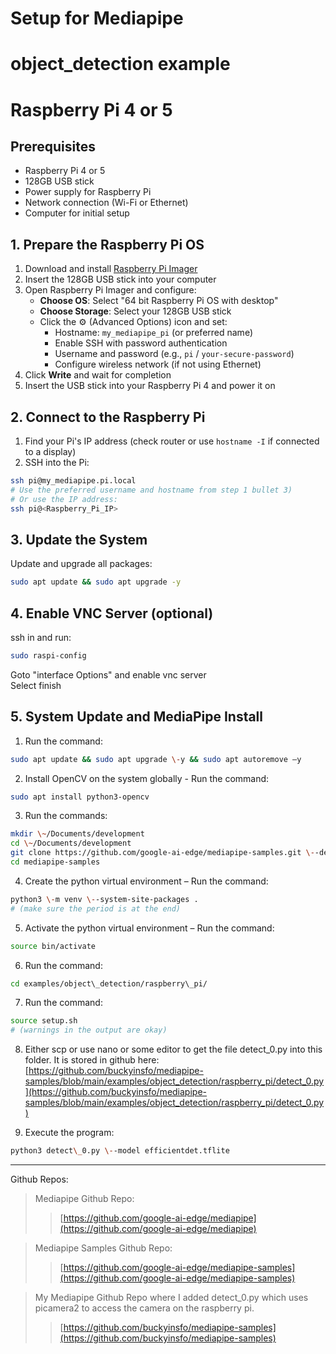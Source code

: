 # Setup for Mediapipe

# object_detection example

# Raspberry Pi 4 or 5

## Prerequisites

- Raspberry Pi 4 or 5
- 128GB USB stick
- Power supply for Raspberry Pi
- Network connection (Wi-Fi or Ethernet)
- Computer for initial setup

## 1. Prepare the Raspberry Pi OS

1. Download and install [Raspberry Pi Imager](https://www.raspberrypi.com/software/)
2. Insert the 128GB USB stick into your computer
3. Open Raspberry Pi Imager and configure:
   - **Choose OS**: Select "64 bit Raspberry Pi OS with desktop"
   - **Choose Storage**: Select your 128GB USB stick
   - Click the ⚙️ (Advanced Options) icon and set:
     - Hostname: `my_mediapipe_pi` (or preferred name)
     - Enable SSH with password authentication
     - Username and password (e.g., `pi` / `your-secure-password`)
     - Configure wireless network (if not using Ethernet)
4. Click **Write** and wait for completion
5. Insert the USB stick into your Raspberry Pi 4 and power it on

## 2. Connect to the Raspberry Pi

1. Find your Pi's IP address (check router or use `hostname -I` if connected to a display)
2. SSH into the Pi:

```bash
ssh pi@my_mediapipe.pi.local
# Use the preferred username and hostname from step 1 bullet 3)
# Or use the IP address:
ssh pi@<Raspberry_Pi_IP>
```

## 3. Update the System

Update and upgrade all packages:

```bash
sudo apt update && sudo apt upgrade -y
```

## 4. Enable VNC Server (optional)

ssh in and run:

```bash
sudo raspi-config
```

Goto "interface Options" and enable vnc server  
 Select finish

## 5. System Update and MediaPipe Install

1. Run the command:

```bash
sudo apt update && sudo apt upgrade \-y && sudo apt autoremove –y
```

2. Install OpenCV on the system globally \- Run the command:

```bash
sudo apt install python3-opencv
```

3. Run the commands:

```bash
mkdir \~/Documents/development
cd \~/Documents/development
git clone https://github.com/google-ai-edge/mediapipe-samples.git \--depth 1
cd mediapipe-samples
```

4. Create the python virtual environment – Run the command:

```bash
python3 \-m venv \--system-site-packages .
# (make sure the period is at the end)
```

5. Activate the python virtual environment – Run the command:

```bash
source bin/activate
```

6. Run the command:

```bash
cd examples/object\_detection/raspberry\_pi/
```

7. Run the command:

```bash
source setup.sh
# (warnings in the output are okay)
```

8. Either scp or use nano or some editor to get the file detect_0.py into this folder. It is stored in github here:  
   [https://github.com/buckyinsfo/mediapipe-samples/blob/main/examples/object_detection/raspberry_pi/detect_0.py](https://github.com/buckyinsfo/mediapipe-samples/blob/main/examples/object_detection/raspberry_pi/detect_0.py)

9. Execute the program:

```bash
python3 detect\_0.py \--model efficientdet.tflite
```

---

Github Repos:

> Mediapipe Github Repo:
>
> > [https://github.com/google-ai-edge/mediapipe](https://github.com/google-ai-edge/mediapipe)

> Mediapipe Samples Github Repo:
>
> > [https://github.com/google-ai-edge/mediapipe-samples](https://github.com/google-ai-edge/mediapipe-samples)

> My Mediapipe Github Repo where I added detect_0.py which uses picamera2 to access the camera on the raspberry pi.
>
> > [https://github.com/buckyinsfo/mediapipe-samples](https://github.com/buckyinsfo/mediapipe-samples)
